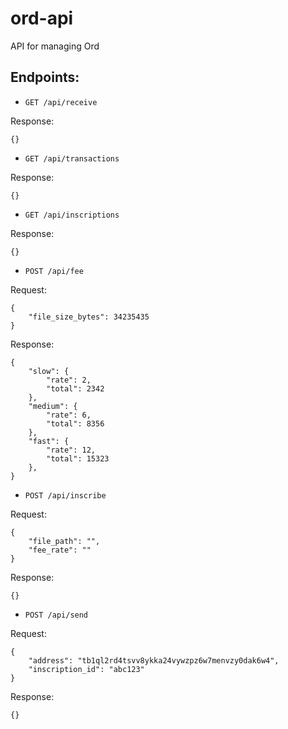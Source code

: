 # ord-api
API for managing Ord

## Endpoints:

- `GET /api/receive`

Response:

```
{}
```

- `GET /api/transactions`

Response:

```
{}
```

- `GET /api/inscriptions`

Response:

```
{}
```

- `POST /api/fee`

Request:

```
{
    "file_size_bytes": 34235435
}
```

Response:

```
{
    "slow": {
        "rate": 2,
        "total": 2342    
    },
    "medium": {
        "rate": 6,
        "total": 8356    
    },
    "fast": {
        "rate": 12,
        "total": 15323    
    },
}
```

- `POST /api/inscribe`

Request:

```
{
    "file_path": "",
    "fee_rate": ""
}
```

Response:

```
{}
```

- `POST /api/send`

Request:

```
{
    "address": "tb1ql2rd4tsvv8ykka24vywzpz6w7menvzy0dak6w4",
    "inscription_id": "abc123"
}
```

Response:

```
{}
```